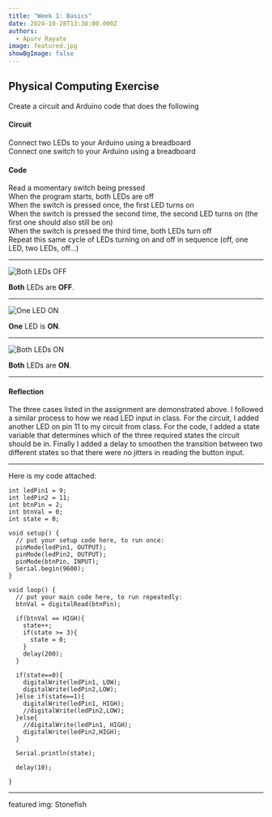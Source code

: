 ```yaml
---
title: "Week 1: Basics"
date: 2024-10-28T13:38:00.000Z
authors:
  - Apurv Rayate
image: featured.jpg
showBgImage: false
---
```

## Physical Computing Exercise

Create a circuit and Arduino code that does the following

#### Circuit  
Connect two LEDs to your Arduino using a breadboard  
Connect one switch to your Arduino using a breadboard  

#### Code

Read a momentary switch being pressed  
When the program starts, both LEDs are off  
When the switch is pressed once, the first LED turns on  
When the switch is pressed the second time, the second LED turns on (the first one should also still be on)  
When the switch is pressed the third time, both LEDs turn off  
Repeat this same cycle of LEDs turning on and off in sequence (off, one LED, two LEDs, off…)  

---

![Both LEDs OFF](/assets/images/both_off.jpg)

**Both** LEDs are **OFF**.

---

![One LED ON](/assets/images/one_on.jpg)

**One** LED is **ON**.

---

![Both LEDs ON](/assets/images/both_on.jpg)

**Both** LEDs are **ON**.

---

#### Reflection

The three cases listed in the assignment are demonstrated above. I followed a similar process to how we read LED input in class. For the circuit, I added another LED on pin 11 to my circuit from class. For the code, I added a state variable that determines which of the three required states the circuit should be in. Finally I added a delay to smoothen the transition between two different states so that there were no jitters in reading the button input.

---

Here is my code attached:

    int ledPin1 = 9;
    int ledPin2 = 11;
    int btnPin = 2;
    int btnVal = 0;
    int state = 0;

    void setup() {
      // put your setup code here, to run once:
      pinMode(ledPin1, OUTPUT);
      pinMode(ledPin2, OUTPUT);
      pinMode(btnPin, INPUT);
      Serial.begin(9600);
    }

    void loop() {
      // put your main code here, to run repeatedly:
      btnVal = digitalRead(btnPin);

      if(btnVal == HIGH){
        state++;
        if(state >= 3){
          state = 0;
        }
        delay(200);
      }

      if(state==0){
        digitalWrite(ledPin1, LOW);
        digitalWrite(ledPin2,LOW);
      }else if(state==1){
        digitalWrite(ledPin1, HIGH);
        //digitalWrite(ledPin2,LOW);
      }else{
        //digitalWrite(ledPin1, HIGH);
        digitalWrite(ledPin2,HIGH);
      }

      Serial.println(state);

      delay(10);

    }

---

featured img: Stonefish
